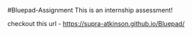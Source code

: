 #Bluepad-Assignment
This is an internship assessment!

checkout this url - https://supra-atkinson.github.io/Bluepad/
